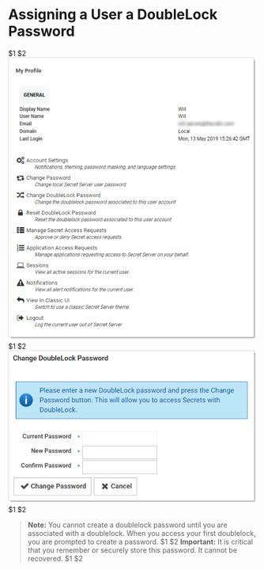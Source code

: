 [title]: # (Assigning a User a DoubleLock Password)
[tags]: # (DoubleLock)
[priority]: # (1000)

# Assigning a User a DoubleLock Password
$1
$2
   ![1557775851226](images/1557775851226.png)
$1
$2
   ![image-20191115152124707](images/image-20191115152124707.png)
$1
$2
   > **Note:** You cannot create a doublelock password until you are associated with a doublelock. When you access your first doublelock, you are prompted to create a password.
$1
$2
   > **Important:** It is critical that you remember or securely store this password. It cannot be recovered.
$1
$2